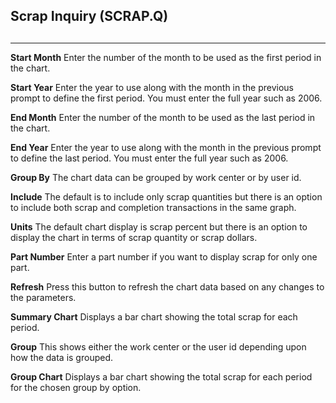 ##  Scrap Inquiry (SCRAP.Q)

<PageHeader />

##


** **  
  
**Start Month** Enter the number of the month to be used as the first period
in the chart.  
  
**Start Year** Enter the year to use along with the month in the previous
prompt to define the first period. You must enter the full year such as 2006.  
  
**End Month** Enter the number of the month to be used as the last period in
the chart.  
  
**End Year** Enter the year to use along with the month in the previous prompt
to define the last period. You must enter the full year such as 2006.  
  
**Group By** The chart data can be grouped by work center or by user id.  
  
**Include** The default is to include only scrap quantities but there is an
option to include both scrap and completion transactions in the same graph.  
  
**Units** The default chart display is scrap percent but there is an option to
display the chart in terms of scrap quantity or scrap dollars.  
  
**Part Number** Enter a part number if you want to display scrap for only one
part.  
  
**Refresh** Press this button to refresh the chart data based on any changes
to the parameters.  
  
**Summary Chart** Displays a bar chart showing the total scrap for each
period.  
  
**Group** This shows either the work center or the user id depending upon how
the data is grouped.  
  
**Group Chart** Displays a bar chart showing the total scrap for each period
for the chosen group by option.  
  
  
<badge text= "Version 8.10.57" vertical="middle" />

<PageFooter />